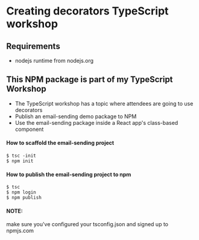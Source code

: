 # Creating decorators TypeScript workshop

## Requirements

- nodejs runtime from nodejs.org

## This NPM package is part of my TypeScript Workshop

- The TypeScript workshop has a topic where attendees are going to use decorators
- Publish an email-sending demo package to NPM
- Use the email-sending package inside a React app's class-based component

#### How to scaffold the email-sending project

```shell script
$ tsc -init
$ npm init
```

#### How to publish the email-sending project to npm

```shell script
$ tsc
$ npm login
$ npm publish
```

#### NOTE:

make sure you've configured your tsconfig.json and signed up to npmjs.com
